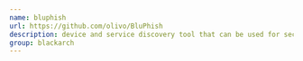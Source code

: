 ```yaml
---
name: bluphish
url: https://github.com/olivo/BluPhish
description: device and service discovery tool that can be used for security assessment and penetration testing. URL : https://github.com/olivo/BluPhish Groups : blackarch blackarch-bluetooth
group: blackarch
---
```

